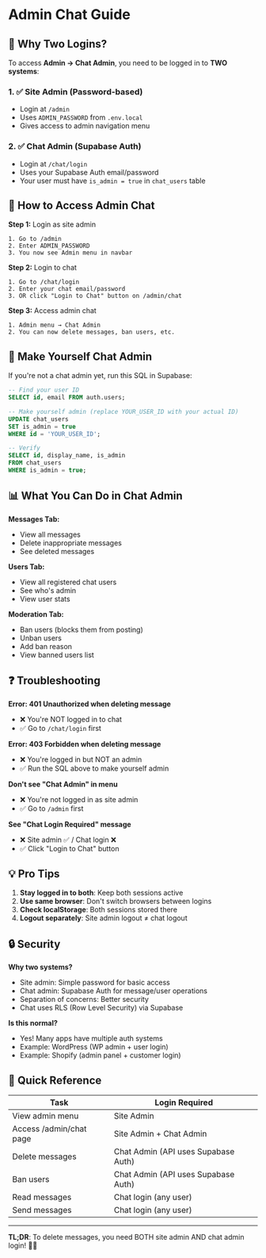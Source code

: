 # Admin Chat Guide

## 🔐 Why Two Logins?

To access **Admin → Chat Admin**, you need to be logged in to **TWO systems**:

### 1. ✅ Site Admin (Password-based)

- Login at `/admin`
- Uses `ADMIN_PASSWORD` from `.env.local`
- Gives access to admin navigation menu

### 2. ✅ Chat Admin (Supabase Auth)

- Login at `/chat/login`
- Uses your Supabase Auth email/password
- Your user must have `is_admin = true` in `chat_users` table

## 🚀 How to Access Admin Chat

**Step 1:** Login as site admin

```
1. Go to /admin
2. Enter ADMIN_PASSWORD
3. You now see Admin menu in navbar
```

**Step 2:** Login to chat

```
1. Go to /chat/login
2. Enter your chat email/password
3. OR click "Login to Chat" button on /admin/chat
```

**Step 3:** Access admin chat

```
1. Admin menu → Chat Admin
2. You can now delete messages, ban users, etc.
```

## 🔧 Make Yourself Chat Admin

If you're not a chat admin yet, run this SQL in Supabase:

```sql
-- Find your user ID
SELECT id, email FROM auth.users;

-- Make yourself admin (replace YOUR_USER_ID with your actual ID)
UPDATE chat_users
SET is_admin = true
WHERE id = 'YOUR_USER_ID';

-- Verify
SELECT id, display_name, is_admin
FROM chat_users
WHERE is_admin = true;
```

## 📊 What You Can Do in Chat Admin

**Messages Tab:**

- View all messages
- Delete inappropriate messages
- See deleted messages

**Users Tab:**

- View all registered chat users
- See who's admin
- View user stats

**Moderation Tab:**

- Ban users (blocks them from posting)
- Unban users
- Add ban reason
- View banned users list

## ❓ Troubleshooting

**Error: 401 Unauthorized when deleting message**

- ❌ You're NOT logged in to chat
- ✅ Go to `/chat/login` first

**Error: 403 Forbidden when deleting message**

- ❌ You're logged in but NOT an admin
- ✅ Run the SQL above to make yourself admin

**Don't see "Chat Admin" in menu**

- ❌ You're not logged in as site admin
- ✅ Go to `/admin` first

**See "Chat Login Required" message**

- ❌ Site admin ✅ / Chat login ❌
- ✅ Click "Login to Chat" button

## 💡 Pro Tips

1. **Stay logged in to both**: Keep both sessions active
2. **Use same browser**: Don't switch browsers between logins
3. **Check localStorage**: Both sessions stored there
4. **Logout separately**: Site admin logout ≠ chat logout

## 🔒 Security

**Why two systems?**

- Site admin: Simple password for basic access
- Chat admin: Supabase Auth for message/user operations
- Separation of concerns: Better security
- Chat uses RLS (Row Level Security) via Supabase

**Is this normal?**

- Yes! Many apps have multiple auth systems
- Example: WordPress (WP admin + user login)
- Example: Shopify (admin panel + customer login)

## 📝 Quick Reference

| Task                    | Login Required                      |
| ----------------------- | ----------------------------------- |
| View admin menu         | Site Admin                          |
| Access /admin/chat page | Site Admin + Chat Admin             |
| Delete messages         | Chat Admin (API uses Supabase Auth) |
| Ban users               | Chat Admin (API uses Supabase Auth) |
| Read messages           | Chat login (any user)               |
| Send messages           | Chat login (any user)               |

---

**TL;DR**: To delete messages, you need BOTH site admin AND chat admin login! 🔐🔐


